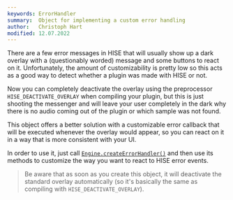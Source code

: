 ```yaml
---
keywords: ErrorHandler
summary:  Object for implementing a custom error handling
author:   Christoph Hart
modified: 12.07.2022
---
```

  
There are a few error messages in HISE that will usually show up a dark overlay with a (questionably worded) message and some buttons to react on it. Unfortunately, the amount of customizability is pretty low so this acts as a good way to detect whether a plugin was made with HISE or not.

Now you can completely deactivate the overlay using the preprocessor `HISE_DEACTIVATE_OVERLAY` when compiling your plugin, but this is just shooting the messenger and will leave your user completely in the dark why there is no audio coming out of the plugin or which sample was not found.

This object offers a better solution with a customizable error callback that will be executed whenever the overlay would appear, so you can react on it in a way that is more consistent with your UI.

In order to use it, just call [`Engine.createErrorHandler()`](/scripting/scripting-api/engine#createerrorhandler) and then use its methods to customize the way you want to react to HISE error events.

> Be aware that as soon as you create this object, it will deactivate the standard overlay automatically (so it's basically the same as compiling with `HISE_DEACTIVATE_OVERLAY`).